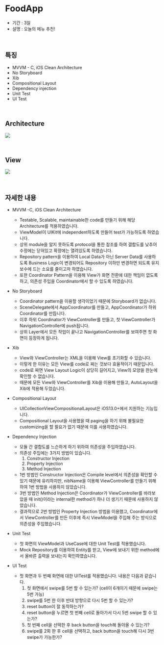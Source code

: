# FoodApp


- 기간 : 3일
- 설명 : 오늘의 메뉴 추천!

<br>

## 특징
- MVVM - C, iOS Clean Architecture
- No Storyboard
- Xib
- Compositional Layout
- Dependency injection
- Unit Test
- UI Test

<br>

## Architecture

![](https://i.imgur.com/k1Jpfyb.png)

<br>

## View

![](https://i.imgur.com/175jPFF.png)

<br>

## 자세한 내용

- MVVM -C, iOS Clean Architecture
    - Testable, Scalable, maintainable한 code를 만들기 위해 해당 Architecture를 적용하였습니다.
    - ViewModel이 UIKit에 independent하도록 만들어 test가 가능하도록 하였습니다.
    - 상위 module을 알지 못하도록 protocol을 통한 참조를 하여 결합도를 낮추어 수정에는 닫혀있고 확장에는 열려있도록 하였습니다.
    - Repository pattern을 이용하여 Local Data가 아닌 Server Data를 사용하도록 Business Logic이 변경되어도 Repository 이하만 변경하면 되도록 유지 보수에 드는 소요를 줄이고자 하였습니다.
    - 또한 Coordinator Pattern을 이용해 View가 화면 전환에 대한 책임이 없도록 하고, 의존성 주입을 Coordinator에서 할 수 있도록 하였습니다.

- No Storyboard
    - Coordinator pattern을 이용할 생각이었기 때문에 Storyboard가 없습니다.
    - SceneDelegate에서 AppCoordinator를 만들고, AppCoordinator가 하위 Coordinator를 만듭니다.
    - 이후 하위 Coordinator가 ViewController를 만들고, 첫 ViewController가 NavigationController에 push됩니다.
    - 상위 Layer에서 모든 작업이 끝나고 NavigationController를 보여주면 첫 화면이 등장하게 됩니다.

- Xib
    - View와 ViewController는 XML을 이용해 View를 초기화할 수 있습니다.
    - 이렇게 한 이유는 모든 View를 code로 짜는 것보다 효율적이기 때문입니다.
    - code로 짜면 View Layout Logic이 상당히 길어지고, View의 모양을 한눈에 확인할 수 없습니다.
    - 때문에 모든 View와 ViewController를 Xib을 이용해 만들고, AutoLayout을 Xib에 적용해 두었습니다.

- Compositional Layout
    - UICollectionViewCompositionalLayout은 iOS13.0+에서 지원하는 기능입니다.
    - Compositional Layout을 사용했을 때 paging을 하기 위해 불필요한 customizing을 할 필요가 없기 때문에 이를 사용하였습니다.

- Dependency Injection
    - 모듈 간 결합도를 느슨하게 하기 위하여 의존성을 주입하였습니다.
    - 의존성 주입에는 3가지 방법이 있습니다.
        1. Constructor Injection
        2. Property Injection
        3. Method Injection
    - 1번 방법인 Constructor Injection은 Compile level에서 의존성을 확인할 수 있기 때문에 유리하지만, nibName을 이용해 ViewController를 만들기 위해 하여 1번 방법을 사용하지 않았습니다.
    - 3번 방법인 Method Injection은 Coordinator가 ViewController를 바라보았을 때 init()이라는 internal한 method가 하나 더 생기기 때문에 사용하지 않았습니다.
    - 결과적으로 2번 방법인 Property Injection 방법을 이용했고, Coordinator에서 ViewController를 만든 이후에 즉시 ViewModel을 주입해 주는 방식으로 의존성을 주입했습니다.

- Unit Test
    - 첫 화면의 ViewModel과 UseCase에 대한 Unit Test를 적용했습니다.
    - Mock Repository를 이용하여 Entity를 받고, View에 보내기 위한 method에서 올바른 출력을 보내는지 확인하였습니다.

- UI Test
    - 첫 화면과 두 번째 화면에 대한 UITest를 적용했습니다. 내용은 다음과 같습니다.
        1. 첫 화면에서 swipe를 5번 할  수 있는가? (cell이 6개이기 때문에 swipe는 5번 가능)
        2. swipe를 5번 한 이후 반대 방향으로 다시 5번 할 수 있는가?
        3. reset button이 잘 동작하는가?
        4. reset button을 누르면 첫 번째 cell로 돌아가서 다시 5번 swipe 할 수 있는가?
        5. 첫 번째 cell을 선택한 후 back button을 touch해 돌아올 수 있는가?
        6. swipe를 2회 한 후 cell을 선택하고, back button을 touch해 다시  3번 swipe가 가능한가?
